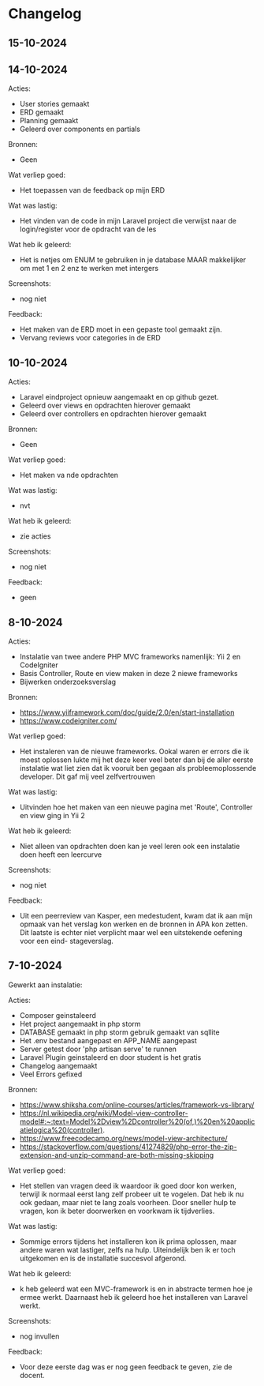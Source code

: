 # Changelog
## 15-10-2024

## 14-10-2024


Acties:
- User stories gemaakt
- ERD gemaakt
- Planning gemaakt
- Geleerd over components en partials

Bronnen:
- Geen

Wat verliep goed:
- Het toepassen van de feedback op mijn ERD


Wat was lastig:
- Het vinden van de code in mijn Laravel project die verwijst naar de login/register voor de opdracht van de les


Wat heb ik geleerd:
- Het is netjes om ENUM te gebruiken in je database MAAR makkelijker om met 1 en 2 enz te werken met intergers


Screenshots:
- nog niet


Feedback:
- Het maken van de ERD moet in een gepaste tool gemaakt zijn.
- Vervang reviews voor categories in de ERD

## 10-10-2024


Acties:
- Laravel eindproject opnieuw aangemaakt en op github gezet.
- Geleerd over views en opdrachten hierover gemaakt
- Geleerd over controllers en opdrachten hierover gemaakt

Bronnen:
- Geen

Wat verliep goed:
- Het maken va nde opdrachten


Wat was lastig:
- nvt


Wat heb ik geleerd:
- zie acties


Screenshots:
- nog niet


Feedback:
- geen



## 8-10-2024

Acties:
- Instalatie van twee andere PHP MVC frameworks namenlijk: Yii 2 en CodeIgniter
- Basis Controller, Route en view maken in deze 2 niewe frameworks
- Bijwerken onderzoeksverslag

Bronnen:
- https://www.yiiframework.com/doc/guide/2.0/en/start-installation
- https://www.codeigniter.com/


Wat verliep goed:
- Het instaleren van de nieuwe frameworks. Ookal waren er errors die ik moest oplossen lukte mij het deze keer veel beter dan bij de aller eerste instalatie wat liet zien dat ik vooruit ben gegaan als probleemoplossende developer. Dit gaf mij veel zelfvertrouwen


Wat was lastig:
- Uitvinden hoe het maken van een nieuwe pagina met 'Route', Controller en view ging in Yii 2


Wat heb ik geleerd:
- Niet alleen van opdrachten doen kan je veel leren ook een instalatie doen heeft een leercurve


Screenshots:
- nog niet


Feedback:
- Uit een peerreview van Kasper, een medestudent, kwam dat ik aan mijn opmaak van het verslag kon werken en de bronnen in APA kon zetten. Dit laatste is echter niet verplicht maar wel een uitstekende oefening voor een eind- stageverslag.

## 7-10-2024
Gewerkt aan instalatie:

Acties:
- Composer geinstaleerd
- Het project aangemaakt in php storm
- DATABASE gemaakt in php storm gebruik gemaakt van sqllite
- Het .env bestand aangepast en APP_NAME aangepast
- Server getest door 'php artisan serve' te runnen
- Laravel Plugin geinstaleerd en door student is het gratis
- Changelog aangemaakt
- Veel Errors gefixed


Bronnen:
- https://www.shiksha.com/online-courses/articles/framework-vs-library/
- https://nl.wikipedia.org/wiki/Model-view-controller-model#:~:text=Model%2Dview%2Dcontroller%20(of,)%20en%20applicatielogica%20(controller).
- https://www.freecodecamp.org/news/model-view-architecture/
- https://stackoverflow.com/questions/41274829/php-error-the-zip-extension-and-unzip-command-are-both-missing-skipping

Wat verliep goed:
- Het stellen van vragen deed ik waardoor ik goed door kon werken, terwijl ik normaal eerst lang zelf probeer uit te vogelen. Dat heb ik nu ook gedaan, maar niet te lang zoals voorheen. Door sneller hulp te vragen, kon ik beter doorwerken en voorkwam ik tijdverlies.

Wat was lastig:
- Sommige errors tijdens het installeren kon ik prima oplossen, maar andere waren wat lastiger, zelfs na hulp. Uiteindelijk ben ik er toch uitgekomen en is de installatie succesvol afgerond.

Wat heb ik geleerd:
- k heb geleerd wat een MVC-framework is en in abstracte termen hoe je ermee werkt. Daarnaast heb ik geleerd hoe het installeren van Laravel werkt.

Screenshots:
- nog invullen

Feedback:
- Voor deze eerste dag was er nog geen feedback te geven, zie de docent.




